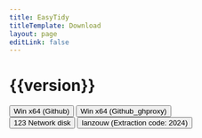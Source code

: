 ```yaml
---
title: EasyTidy
titleTemplate: Download
layout: page
editLink: false
---
```


<script setup>
import { ref,computed } from 'vue'
import axios from 'axios'

const version = 'v0.1.0-Preview'

const ghproxy = 'https://mirror.ghproxy.com/'

const download = (type, param)=>{
    var proxy = ''
    var url = ''
    if (type === '1')
        proxy = ghproxy
    else
        proxy = ''

    if (param === 'runtime')
        url = `${proxy}https://github.com/SaboZhang/Organize/releases/download/${version}/EasyTidy_20211031_win-x64.7z`
    
    else if (param === 'noruntime')
        url = `${proxy}https://github.com/SaboZhang/Organize/releases/download/${version}/EasyTidy_20211031_win-x64.7z`
    
    else if (param === '123')
        url = 'https://www.123684.com/s/hbzgTd-fmmt'

    else if (param === '蓝奏云')
        url = 'https://wwoo.lanzouj.com/ijQOa2dubvng'
    
    console.log('url:' + url)
    open(url)
}
</script>

<h1 :class="$style.version">{{version}}</h1>


<div :class="$style.wrap">
    <div :class="$style.download">
        <button :class="$style.button" @click="download('0', 'runtime')">
            Win x64 (Github)
            <Badge type="warning" text=".zip" />
        </button>
        <button :class="$style.button" @click="download('1', 'runtime')">
            Win x64 (Github_ghproxy)
            <Badge type="warning" text=".zip" />
        </button>
    </div>
</div>

<div :class="$style.wrap">
    <div :class="$style.download">
        <button :class="$style.button" @click="download('2', '123')">
            123 Network disk
            <Badge type="warning" text=".zip" />
        </button>
        <button :class="$style.button" @click="download('3', '蓝奏云')">
            lanzouw (Extraction code: 2024)
            <Badge type="warning" text=".zip" />
        </button>
    </div>
</div>

<style module>
    .warn {
        width: 100%;
        margin: 0 auto;
        text-align: center;
    }

    .version {
        text-align: center;
        font-weight: bold;
        font-size: 40px;
        margin: 50px 0;
        color: #af67c1;
    }

    .info {
        width: 60%;
        margin: 50px auto;
        padding: 10px;
        font-weight: bold;
        font-size: 20px;
        background-color: #ffc13140;
        border-radius: 4px;
    }

    .wrap {
        display: flex;
        width: 100%;
        justify-content: center;
    }

    .download {
        display: grid;
        grid-template-columns: repeat(auto-fit, minmax(250px, 1fr));
        grid-column-gap: 20px;
        width: 80%;
    }

    .platform {
        display: flex;
        flex-direction: column;
        justify-content: space-around;
    }

    .button {
        min-width: 250px;
        width: 100%;
        height: 50px;
        padding: 10px;
        margin-bottom: 20px;
        font-weight: bold;
        font-size: 20px;
        background-color: #3e63dd;
        border-radius: 6px;
    }
</style>

<!-- #  发布页面

[点击前往](https://github.com/SaboZhang/Organize/releases)

# Github链接

[前往下载](https://github.com/SaboZhang/Organize/releases/latest)

# 网盘链接

[前往下载](https://wwoo.lanzouj.com/ijQOa2dubvng)

# 123云盘

[前往下载](https://www.123684.com/s/hbzgTd-fmmt) -->
